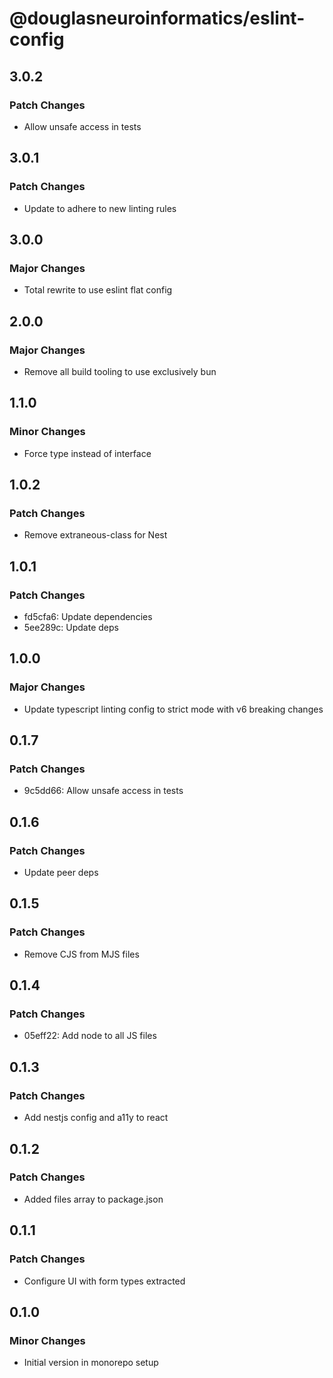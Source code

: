 # @douglasneuroinformatics/eslint-config

## 3.0.2

### Patch Changes

- Allow unsafe access in tests

## 3.0.1

### Patch Changes

- Update to adhere to new linting rules

## 3.0.0

### Major Changes

- Total rewrite to use eslint flat config

## 2.0.0

### Major Changes

- Remove all build tooling to use exclusively bun

## 1.1.0

### Minor Changes

- Force type instead of interface

## 1.0.2

### Patch Changes

- Remove extraneous-class for Nest

## 1.0.1

### Patch Changes

- fd5cfa6: Update dependencies
- 5ee289c: Update deps

## 1.0.0

### Major Changes

- Update typescript linting config to strict mode with v6 breaking changes

## 0.1.7

### Patch Changes

- 9c5dd66: Allow unsafe access in tests

## 0.1.6

### Patch Changes

- Update peer deps

## 0.1.5

### Patch Changes

- Remove CJS from MJS files

## 0.1.4

### Patch Changes

- 05eff22: Add node to all JS files

## 0.1.3

### Patch Changes

- Add nestjs config and a11y to react

## 0.1.2

### Patch Changes

- Added files array to package.json

## 0.1.1

### Patch Changes

- Configure UI with form types extracted

## 0.1.0

### Minor Changes

- Initial version in monorepo setup
